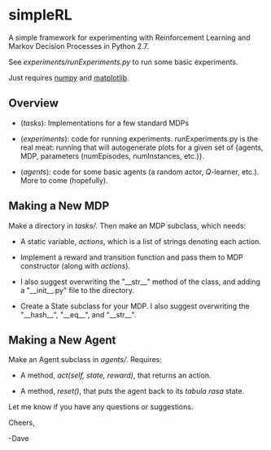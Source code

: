 # simpleRL
A simple framework for experimenting with Reinforcement Learning and Markov Decision Processes in Python 2.7.

See _experiments/runExperiments.py_ to run some basic experiments.

Just requires [numpy](http://www.numpy.org/) and [matplotlib](http://matplotlib.org/). 

## Overview

* (_tasks_): Implementations for a few standard MDPs

* (_experiments_): code for running experiments. runExperiments.py is the real meat: running that will autogenerate plots for a given set of {agents, MDP, parameters (numEpisodes, numInstances, etc.)}.

* (_agents_): code for some basic agents (a random actor, _Q_-learner, etc.). More to come (hopefully).

## Making a New MDP

Make a directory in _tasks/_. Then make an MDP subclass, which needs:

* A static variable, _actions_, which is a list of strings denoting each action.

* Implement a reward and transition function and pass them to MDP constructor (along with _actions_).

* I also suggest overwriting the "\_\_str\_\_" method of the class, and adding a "\_\_init\_\_.py" file to the directory.

* Create a State subclass for your MDP. I also suggest overwriting the "\_\_hash\_\_", "\_\_eq\_\_", and "\_\_str\_\_".


## Making a New Agent

Make an Agent subclass in _agents/_. Requires:

* A method, _act(self, state, reward)_, that returns an action.

* A method, _reset()_, that puts the agent back to its _tabula rasa_ state.

Let me know if you have any questions or suggestions.

Cheers,

-Dave